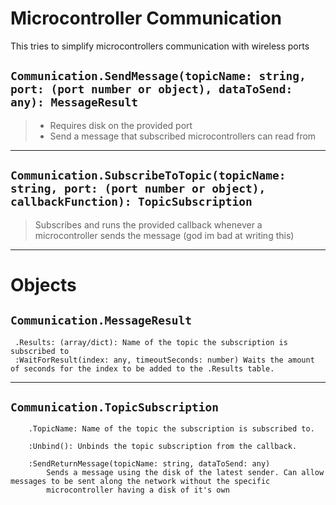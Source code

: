 # Microcontroller Communication

This tries to simplify microcontrollers communication with wireless ports

## `Communication.SendMessage(topicName: string, port: (port number or object), dataToSend: any): MessageResult`
> - Requires disk on the provided port  
> - Send a message that subscribed microcontrollers can read from

___  
## `Communication.SubscribeToTopic(topicName: string, port: (port number or object), callbackFunction): TopicSubscription`
> Subscribes and runs the provided callback whenever a microcontroller sends the message (god im bad at writing this)

___
# Objects

## `Communication.MessageResult`
     .Results: (array/dict): Name of the topic the subscription is subscribed to  
     :WaitForResult(index: any, timeoutSeconds: number) Waits the amount of seconds for the index to be added to the .Results table.
___    
## `Communication.TopicSubscription`
        .TopicName: Name of the topic the subscription is subscribed to.
        
        :Unbind(): Unbinds the topic subscription from the callback.
        
        :SendReturnMessage(topicName: string, dataToSend: any)
            Sends a message using the disk of the latest sender. Can allow messages to be sent along the network without the specific
            microcontroller having a disk of it's own
